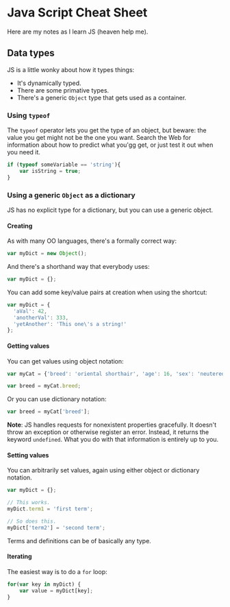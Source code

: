 # Java Script Cheat Sheet

Here are my notes as I learn JS (heaven help me).

## Data types

JS is a little wonky about how it types things:

-   It's dynamically typed.
-   There are some primative types.
-   There's a generic `Object` type that gets used as a container.

### Using `typeof`

The `typeof` operator lets you get the type of an object, but beware: the value
you get might not be the one you want. Search the Web for information about how
to predict what you'gg get, or just test it out when you need it.

```javascript
if (typeof someVariable == 'string'){
    var isString = true;
}
```

### Using a generic `Object` as a dictionary

JS has no explicit type for a dictionary, but you can use a generic object.

#### Creating

As with many OO languages, there's a formally correct way:

```javascript
var myDict = new Object();
```

And there's a shorthand way that everybody uses:

```javascript
var myDict = {};
```

You can add some key/value pairs at creation when using the shortcut:

```javascript
var myDict = {
  'aVal': 42,
  'anotherVal': 333,
  'yetAnother': 'This one\'s a string!'
};
```

#### Getting values

You can get values using object notation:

```javascript
var myCat = {'breed': 'oriental shorthair', 'age': 16, 'sex': 'neutered male'};

var breed = myCat.breed;
```

Or you can use dictionary notation:

```javascript
var breed = myCat['breed'];
```

**Note**: JS handles requests for nonexistent properties gracefully. It doesn't
throw an exception or otherwise register an error. Instead, it returns the
keyword `undefined`. What you do with that information is entirely up to you.

#### Setting values

You can arbitrarily set values, again using either object or dictionary
notation.

```javascript
var myDict = {};

// This works.
myDict.term1 = 'first term';

// So does this.
myDict['term2'] = 'second term';
```

Terms and definitions can be of basically any type.

#### Iterating

The easiest way is to do a `for` loop:

```javascript
for(var key in myDict) {
    var value = myDict[key];
}
```

<!--
----|----1----|----2----|----3----|----4----|----5----|----6----|----7----|----8
-->
